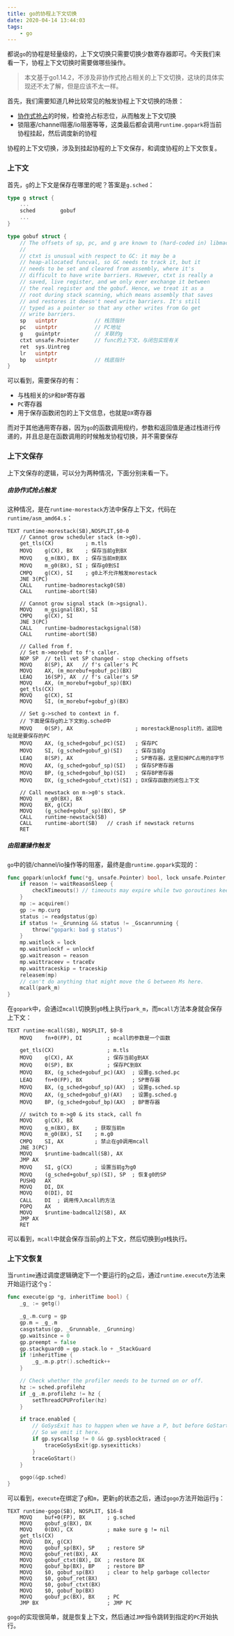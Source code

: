 ```yaml
---
title: go的协程上下文切换
date: 2020-04-14 13:44:03
tags:
    - go
---
```

都说`go`的协程是轻量级的，上下文切换只需要切换少数寄存器即可。今天我们来看一下，协程上下文切换时需要做哪些操作。

> 本文基于go1.14.2，不涉及非协作式抢占相关的上下文切换，这块的具体实现还不太了解，但是应该不太一样。

首先，我们需要知道几种比较常见的触发协程上下文切换的场景：
- [协作式抢占](https://mcll.top/2019/05/25/%E5%8D%8F%E7%A8%8B%E6%8A%A2%E5%8D%A0/)的时候，检查抢占标志位，从而触发上下文切换
- 锁阻塞/channel阻塞/io阻塞等等，这类最后都会调用`runtime.gopark`将当前协程挂起，然后调度新的协程

协程的上下文切换，涉及到挂起协程的上下文保存，和调度协程的上下文恢复。

### 上下文
首先，`g`的上下文是保存在哪里的呢？答案是`g.sched`：
```go
type g struct {
    ...
	sched        gobuf
    ...
}

type gobuf struct {
	// The offsets of sp, pc, and g are known to (hard-coded in) libmach.
	//
	// ctxt is unusual with respect to GC: it may be a
	// heap-allocated funcval, so GC needs to track it, but it
	// needs to be set and cleared from assembly, where it's
	// difficult to have write barriers. However, ctxt is really a
	// saved, live register, and we only ever exchange it between
	// the real register and the gobuf. Hence, we treat it as a
	// root during stack scanning, which means assembly that saves
	// and restores it doesn't need write barriers. It's still
	// typed as a pointer so that any other writes from Go get
	// write barriers.
	sp   uintptr            // 栈顶指针
	pc   uintptr            // PC地址
	g    guintptr           // 关联的g
	ctxt unsafe.Pointer     // func的上下文，与闭包实现有关
	ret  sys.Uintreg
	lr   uintptr
	bp   uintptr            // 栈底指针
}
```

可以看到，需要保存的有：
- 与栈相关的`SP`和`BP`寄存器
- `PC`寄存器
- 用于保存函数闭包的上下文信息，也就是`DX`寄存器

而对于其他通用寄存器，因为`go`的函数调用规约，参数和返回值是通过栈进行传递的，并且总是在函数调用的时候触发协程切换，并不需要保存

### 上下文保存
上下文保存的逻辑，可以分为两种情况，下面分别来看一下。
##### 由协作式抢占触发
这种情况，是在`runtime·morestack`方法中保存上下文，代码在`runtime/asm_amd64.s`：
```
TEXT runtime·morestack(SB),NOSPLIT,$0-0
	// Cannot grow scheduler stack (m->g0).
	get_tls(CX)          ; m.tls
	MOVQ	g(CX), BX    ; 保存当前g到BX
	MOVQ	g_m(BX), BX  ; 保存当前m到BX
	MOVQ	m_g0(BX), SI ; 保存g0到SI
	CMPQ	g(CX), SI    ; g0上不允许触发morestack
	JNE	3(PC)
	CALL	runtime·badmorestackg0(SB)
	CALL	runtime·abort(SB)

	// Cannot grow signal stack (m->gsignal).
	MOVQ	m_gsignal(BX), SI
	CMPQ	g(CX), SI
	JNE	3(PC)
	CALL	runtime·badmorestackgsignal(SB)
	CALL	runtime·abort(SB)

	// Called from f.
	// Set m->morebuf to f's caller.
	NOP	SP	// tell vet SP changed - stop checking offsets
	MOVQ	8(SP), AX	// f's caller's PC
	MOVQ	AX, (m_morebuf+gobuf_pc)(BX)
	LEAQ	16(SP), AX	// f's caller's SP
	MOVQ	AX, (m_morebuf+gobuf_sp)(BX)
	get_tls(CX)
	MOVQ	g(CX), SI
	MOVQ	SI, (m_morebuf+gobuf_g)(BX)

	// Set g->sched to context in f.
    // 下面是保存g的上下文到g.sched中
	MOVQ	0(SP), AX                    ; morestack是nosplit的，返回地址就是要保存的PC
	MOVQ	AX, (g_sched+gobuf_pc)(SI)   ; 保存PC
	MOVQ	SI, (g_sched+gobuf_g)(SI)    ; 保存当前g
	LEAQ	8(SP), AX                    ; SP寄存器，这里扣掉PC占用的8字节
	MOVQ	AX, (g_sched+gobuf_sp)(SI)   ; 保存SP寄存器
	MOVQ	BP, (g_sched+gobuf_bp)(SI)   ; 保存BP寄存器
	MOVQ	DX, (g_sched+gobuf_ctxt)(SI) ; DX保存函数的闭包上下文

	// Call newstack on m->g0's stack.
	MOVQ	m_g0(BX), BX
	MOVQ	BX, g(CX)
	MOVQ	(g_sched+gobuf_sp)(BX), SP
	CALL	runtime·newstack(SB)
	CALL	runtime·abort(SB)	// crash if newstack returns
	RET
```

##### 由阻塞操作触发
`go`中的锁/channel/io操作等的阻塞，最终是由`runtime.gopark`实现的：
```go
func gopark(unlockf func(*g, unsafe.Pointer) bool, lock unsafe.Pointer, reason waitReason, traceEv byte, traceskip int) {
	if reason != waitReasonSleep {
		checkTimeouts() // timeouts may expire while two goroutines keep the scheduler busy
	}
	mp := acquirem()
	gp := mp.curg
	status := readgstatus(gp)
	if status != _Grunning && status != _Gscanrunning {
		throw("gopark: bad g status")
	}
	mp.waitlock = lock
	mp.waitunlockf = unlockf
	gp.waitreason = reason
	mp.waittraceev = traceEv
	mp.waittraceskip = traceskip
	releasem(mp)
	// can't do anything that might move the G between Ms here.
	mcall(park_m)
}
```
在`gopark`中，会通过`mcall`切换到`g0`栈上执行`park_m`，而`mcall`方法本身就会保存上下文：
```
TEXT runtime·mcall(SB), NOSPLIT, $0-8
	MOVQ	fn+0(FP), DI        ; mcall的参数是一个函数

	get_tls(CX)                 ; m.tls
	MOVQ	g(CX), AX	        ; 保存当前g到AX
	MOVQ	0(SP), BX	        ; 保存PC到BX
	MOVQ	BX, (g_sched+gobuf_pc)(AX)  ; 设置g.sched.pc
	LEAQ	fn+0(FP), BX	            ; SP寄存器
	MOVQ	BX, (g_sched+gobuf_sp)(AX)  ; 设置g.sched.sp
	MOVQ	AX, (g_sched+gobuf_g)(AX)   ; 设置g.sched.g
	MOVQ	BP, (g_sched+gobuf_bp)(AX)  ; BP寄存器

	// switch to m->g0 & its stack, call fn
	MOVQ	g(CX), BX
	MOVQ	g_m(BX), BX     ; 获取当前m
	MOVQ	m_g0(BX), SI    ; m.g0
	CMPQ	SI, AX	        ; 禁止在g0调用mcall
	JNE	3(PC)
	MOVQ	$runtime·badmcall(SB), AX
	JMP	AX
	MOVQ	SI, g(CX)	    ; 设置当前g为g0
	MOVQ	(g_sched+gobuf_sp)(SI), SP	; 恢复g0的SP
	PUSHQ	AX
	MOVQ	DI, DX
	MOVQ	0(DI), DI
	CALL	DI  ; 调用传入mcall的方法
	POPQ	AX
	MOVQ	$runtime·badmcall2(SB), AX
	JMP	AX
	RET
```
可以看到，`mcall`中就会保存当前`g`的上下文，然后切换到`g0`栈执行。

### 上下文恢复
当`runtime`通过调度逻辑确定下一个要运行的`g`之后，通过`runtime.execute`方法来开始运行这个`g`：
```go
func execute(gp *g, inheritTime bool) {
	_g_ := getg()

	_g_.m.curg = gp
	gp.m = _g_.m
	casgstatus(gp, _Grunnable, _Grunning)
	gp.waitsince = 0
	gp.preempt = false
	gp.stackguard0 = gp.stack.lo + _StackGuard
	if !inheritTime {
		_g_.m.p.ptr().schedtick++
	}

	// Check whether the profiler needs to be turned on or off.
	hz := sched.profilehz
	if _g_.m.profilehz != hz {
		setThreadCPUProfiler(hz)
	}

	if trace.enabled {
		// GoSysExit has to happen when we have a P, but before GoStart.
		// So we emit it here.
		if gp.syscallsp != 0 && gp.sysblocktraced {
			traceGoSysExit(gp.sysexitticks)
		}
		traceGoStart()
	}

	gogo(&gp.sched)
}
```
可以看到，`execute`在绑定了`g`和`m`，更新`g`的状态之后，通过`gogo`方法开始运行`g`：
```
TEXT runtime·gogo(SB), NOSPLIT, $16-8
	MOVQ	buf+0(FP), BX		; g.sched
	MOVQ	gobuf_g(BX), DX
	MOVQ	0(DX), CX		    ; make sure g != nil
	get_tls(CX)
	MOVQ	DX, g(CX)
	MOVQ	gobuf_sp(BX), SP	; restore SP
	MOVQ	gobuf_ret(BX), AX   
	MOVQ	gobuf_ctxt(BX), DX  ; restore DX
	MOVQ	gobuf_bp(BX), BP    ; restore BP
	MOVQ	$0, gobuf_sp(BX)	; clear to help garbage collector
	MOVQ	$0, gobuf_ret(BX)
	MOVQ	$0, gobuf_ctxt(BX)
	MOVQ	$0, gobuf_bp(BX)
	MOVQ	gobuf_pc(BX), BX    ; PC
	JMP	BX                      ; JMP PC
```
`gogo`的实现很简单，就是恢复上下文，然后通过`JMP`指令跳转到指定的`PC`开始执行。